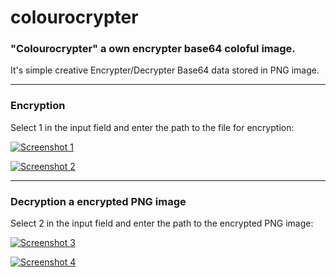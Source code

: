 # colourocrypter

### "Colourocrypter" a own encrypter base64 coloful image.

It's simple creative Encrypter/Decrypter Base64 data stored in PNG image.

---

### Encryption

Select 1 in the input field and enter the path to the file for encryption:

[![Screenshot 1](https://i.imgur.com/S1ff9pS.png)](https://i.imgur.com/S1ff9pS.png)

[![Screenshot 2](https://i.imgur.com/Zo7XbHH.png)](https://i.imgur.com/Zo7XbHH.png)

---

### Decryption a encrypted PNG image

Select 2 in the input field and enter the path to the encrypted PNG image:

[![Screenshot 3](https://i.imgur.com/llRcOzs.png)](https://i.imgur.com/llRcOzs.png)

[![Screenshot 4](https://i.imgur.com/0ztPX3N.png)](https://i.imgur.com/0ztPX3N.png)
